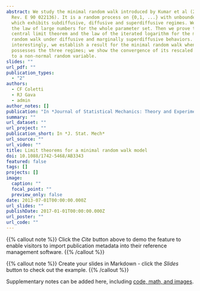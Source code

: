 ```yaml
---
abstract: We study the minimal random walk introduced by Kumar et al (2014 Phys.
  Rev. E 90 022136). It is a random process on {0,1, ...} with unbounded memory
  which exhibits subdiffusive, diffusive and superdiffusive regimes. We prove
  the law of large numbers for the whole parameter set. Then we prove the
  central limit theorem and the law of the iterated logarithm for the minimal
  random walk under diffusive and marginally superdiffusive behaviors. More
  interestingly, we establish a result for the minimal random walk when it
  possesses the three regimes; we show the convergence of its rescaled version
  to a non-normal random variable.
slides: ""
url_pdf: ""
publication_types:
  - "2"
authors:
  - CF Coletti
  - RJ Gava
  - admin
author_notes: []
publication: "In *Journal of Statistical Mechanics: Theory and Experiment*"
summary: ""
url_dataset: ""
url_project: ""
publication_short: In *J. Stat. Mech*
url_source: ""
url_video: ""
title: Limit theorems for a minimal random walk model
doi: 10.1088/1742-5468/AB3343
featured: false
tags: []
projects: []
image:
  caption: ""
  focal_point: ""
  preview_only: false
date: 2013-07-01T00:00:00.000Z
url_slides: ""
publishDate: 2017-01-01T00:00:00.000Z
url_poster: ""
url_code: ""
---
```


{{% callout note %}}
Click the *Cite* button above to demo the feature to enable visitors to import publication metadata into their reference management software.
{{% /callout %}}

{{% callout note %}}
Create your slides in Markdown - click the *Slides* button to check out the example.
{{% /callout %}}

Supplementary notes can be added here, including [code, math, and images](https://wowchemy.com/docs/writing-markdown-latex/).
